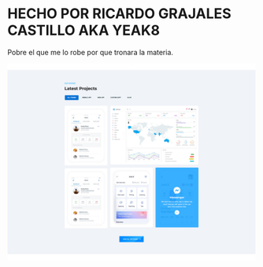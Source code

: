 # HECHO POR RICARDO GRAJALES CASTILLO AKA YEAK8

Pobre el que me lo robe por que tronara la materia.

![Screenshot_1717207538](https://raw.githubusercontent.com/Yeak8/Tarea_Tabs_Ricardo_Grajales/refs/heads/main/seccion_tabs.jpg)
